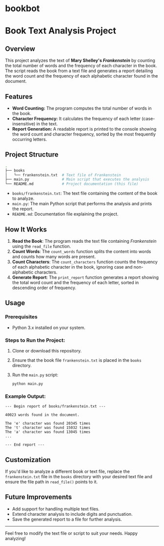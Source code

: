 # bookbot
# Book Text Analysis Project

## Overview

This project analyzes the text of **Mary Shelley's _Frankenstein_** by counting the total number of words and the frequency of each character in the book. The script reads the book from a text file and generates a report detailing the word count and the frequency of each alphabetic character found in the document.

## Features

- **Word Counting:** The program computes the total number of words in the book.
- **Character Frequency:** It calculates the frequency of each letter (case-insensitive) in the text.
- **Report Generation:** A readable report is printed to the console showing the word count and character frequency, sorted by the most frequently occurring letters.

## Project Structure

```bash
.
├── books
│   └── frankenstein.txt  # Text file of Frankenstein
├── main.py               # Main script that executes the analysis
└── README.md             # Project documentation (this file)
```

- `books/frankenstein.txt`: The text file containing the content of the book to analyze.
- `main.py`: The main Python script that performs the analysis and prints the report.
- `README.md`: Documentation file explaining the project.

## How It Works

1. **Read the Book**: The program reads the text file containing _Frankenstein_ using the `read_file` function.
2. **Count Words**: The `count_words` function splits the content into words and counts how many words are present.
3. **Count Characters**: The `count_characters` function counts the frequency of each alphabetic character in the book, ignoring case and non-alphabetic characters.
4. **Generate Report**: The `print_report` function generates a report showing the total word count and the frequency of each letter, sorted in descending order of frequency.

## Usage

### Prerequisites
- Python 3.x installed on your system.

### Steps to Run the Project:

1. Clone or download this repository.
2. Ensure that the book file `frankenstein.txt` is placed in the `books` directory.
3. Run the `main.py` script:

   ```bash
   python main.py
   ```

### Example Output:

```
--- Begin report of books/frankenstein.txt ---

40023 words found in the document.

The 'e' character was found 20345 times
The 't' character was found 15032 times
The 'a' character was found 13045 times
...

--- End report ---
```

## Customization

If you'd like to analyze a different book or text file, replace the `frankenstein.txt` file in the `books` directory with your desired text file and ensure the file path in `read_file()` points to it.

## Future Improvements

- Add support for handling multiple text files.
- Extend character analysis to include digits and punctuation.
- Save the generated report to a file for further analysis.


---

Feel free to modify the text file or script to suit your needs. Happy analyzing!
